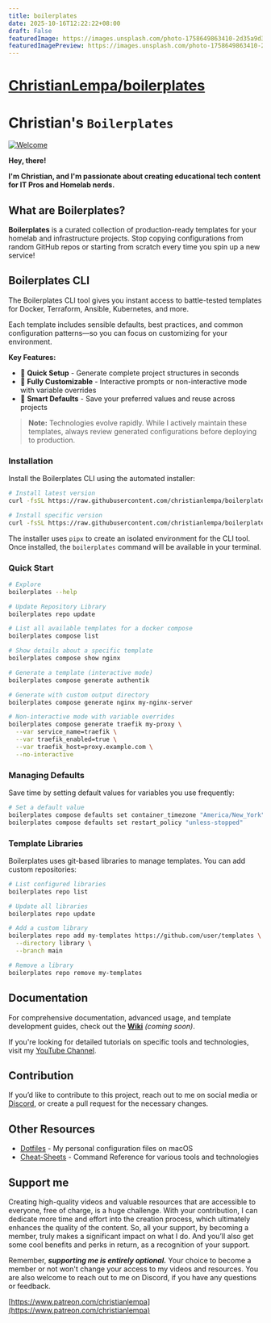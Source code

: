 ```yaml
---
title: boilerplates
date: 2025-10-16T12:22:22+08:00
draft: False
featuredImage: https://images.unsplash.com/photo-1758649863410-2d35a9d36f70?ixid=M3w0NjAwMjJ8MHwxfHJhbmRvbXx8fHx8fHx8fDE3NjA1ODg0NTd8&ixlib=rb-4.1.0
featuredImagePreview: https://images.unsplash.com/photo-1758649863410-2d35a9d36f70?ixid=M3w0NjAwMjJ8MHwxfHJhbmRvbXx8fHx8fHx8fDE3NjA1ODg0NTd8&ixlib=rb-4.1.0
---
```


# [ChristianLempa/boilerplates](https://github.com/ChristianLempa/boilerplates)

# Christian's `Boilerplates`

[![Welcome](https://cnd-prod-1.s3.us-west-004.backblazeb2.com/new-banner4-scaled-for-github.jpg)](https://youtu.be/apgp9egIKK8)

**Hey, there!**

**I'm Christian, and I'm passionate about creating educational tech content for IT Pros and Homelab nerds.**

## What are Boilerplates?

**Boilerplates** is a curated collection of production-ready templates for your homelab and infrastructure projects. Stop copying configurations from random GitHub repos or starting from scratch every time you spin up a new service!

## Boilerplates CLI

The Boilerplates CLI tool gives you instant access to battle-tested templates for Docker, Terraform, Ansible, Kubernetes, and more.

Each template includes sensible defaults, best practices, and common configuration patterns—so you can focus on customizing for your environment.

**Key Features:**
- 🚀 **Quick Setup** - Generate complete project structures in seconds
- 🔧 **Fully Customizable** - Interactive prompts or non-interactive mode with variable overrides
- 💾 **Smart Defaults** - Save your preferred values and reuse across projects

> **Note:** Technologies evolve rapidly. While I actively maintain these templates, always review generated configurations before deploying to production.

### Installation

Install the Boilerplates CLI using the automated installer:

```bash
# Install latest version
curl -fsSL https://raw.githubusercontent.com/christianlempa/boilerplates/main/scripts/install.sh | bash

# Install specific version
curl -fsSL https://raw.githubusercontent.com/christianlempa/boilerplates/main/scripts/install.sh | bash -s -- --version v1.2.3
```

The installer uses `pipx` to create an isolated environment for the CLI tool. Once installed, the `boilerplates` command will be available in your terminal.

### Quick Start

```bash
# Explore 
boilerplates --help

# Update Repository Library
boilerplates repo update

# List all available templates for a docker compose
boilerplates compose list

# Show details about a specific template
boilerplates compose show nginx

# Generate a template (interactive mode)
boilerplates compose generate authentik

# Generate with custom output directory
boilerplates compose generate nginx my-nginx-server

# Non-interactive mode with variable overrides
boilerplates compose generate traefik my-proxy \
  --var service_name=traefik \
  --var traefik_enabled=true \
  --var traefik_host=proxy.example.com \
  --no-interactive
```

### Managing Defaults

Save time by setting default values for variables you use frequently:

```bash
# Set a default value
boilerplates compose defaults set container_timezone "America/New_York"
boilerplates compose defaults set restart_policy "unless-stopped"

```

### Template Libraries

Boilerplates uses git-based libraries to manage templates. You can add custom repositories:

```bash
# List configured libraries
boilerplates repo list

# Update all libraries
boilerplates repo update

# Add a custom library
boilerplates repo add my-templates https://github.com/user/templates \
  --directory library \
  --branch main

# Remove a library
boilerplates repo remove my-templates
```

## Documentation

For comprehensive documentation, advanced usage, and template development guides, check out the **[Wiki](../../wiki)** _(coming soon)_.

If you're looking for detailed tutorials on specific tools and technologies, visit my [YouTube Channel](https://www.youtube.com/@christianlempa).

## Contribution

If you’d like to contribute to this project, reach out to me on social media or [Discord](https://christianlempa.de/discord), or create a pull request for the necessary changes.

## Other Resources

- [Dotfiles](https://github.com/christianlempa/dotfiles) - My personal configuration files on macOS
- [Cheat-Sheets](https://github.com/christianlempa/cheat-sheets) - Command Reference for various tools and technologies

## Support me

Creating high-quality videos and valuable resources that are accessible to everyone, free of charge, is a huge challenge. With your contribution, I can dedicate more time and effort into the creation process, which ultimately enhances the quality of the content. So, all your support, by becoming a member, truly makes a significant impact on what I do. And you’ll also get some cool benefits and perks in return, as a recognition of your support.

Remember, ***supporting me is entirely optional.*** Your choice to become a member or not won't change your access to my videos and resources. You are also welcome to reach out to me on Discord, if you have any questions or feedback.

[https://www.patreon.com/christianlempa](https://www.patreon.com/christianlempa)
